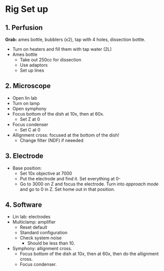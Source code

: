 # Rig Set up

## 1. Perfusion
**Grab:** ames bottle, bubblers (x2), tap with 4 holes, dissection bottle. 
- Turn on heaters and fill them with tap water (2L)
- Ames bottle
    - Take out 250cc for dissection
    - Use adaptors
    - Set up lines 
## 2. Microscope
- Open lin lab
- Turn on lamp
- Open symphony
- Focus bottom of the dish at 10x, then at 60x. 
    - Set Z at 0 
- Focus condenser
    - Set C at 0 
- Allignment cross: focused at the bottom of the dish!
    - Change filter (NDF) if neeeded
## 3. Electrode 
- Base position: 
    - Set 10x objective at 7000
    - Put the electrode and find it. Set everything at 0- 
    - Go to 3000 on Z and focus the electrode. Turn into *approach mode* and go to 0 in Z. Set home out in that position. 

## 4. Software
- Lin lab: electrodes
- Multiclamp: amplifier
    - Reset default
    - Standard configuration
    - Check system noise 
        - Should be less than 10. 
- Symphony: allignment cross.
    - Focus bottom of the dish at 10x, then at 60x, then do the allignment cross. 
    - Focus condenser. 